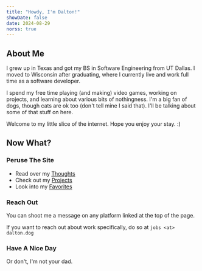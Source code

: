 ```yaml
---
title: "Howdy, I'm Dalton!"
showDate: false
date: 2024-08-29
norss: true
---
```


## About Me

I grew up in Texas and got my BS in Software Engineering from UT Dallas. I moved to Wisconsin after graduating, where I currently live and work full time as a software developer.  
  
I spend my free time playing (and making) video games, working on projects, and learning about various bits of nothingness. I'm a big fan of dogs, though cats are ok too (don't tell mine I said that). I'll be talking about some of that stuff on here.

Welcome to my little slice of the internet. Hope you enjoy your stay. :)  

## Now What?

### Peruse The Site

- Read over my [Thoughts](/thoughts)
- Check out my [Projects](/projects)
- Look into my [Favorites](/favorites/)
  
### Reach Out

You can shoot me a message on any platform linked at the top of the page.  
  
If you want to reach out about work specifically, do so at `jobs <at> dalton.dog`

### Have A Nice Day

Or don't, I'm not your dad.
